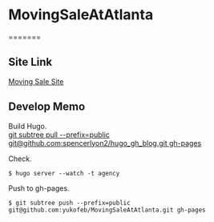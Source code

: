 # MovingSaleAtAtlanta
=======
## Site Link
[Moving Sale Site](http://yukofeb.github.io/MovingSaleAtAtlanta/)  

## Develop Memo
Build Hugo.  
[git subtree pull --prefix=public git@github.com:spencerlyon2/hugo_gh_blog.git gh-pages](https://gohugo.io/tutorials/github-pages-blog/)  

Check.  

```
$ hugo server --watch -t agency
```

Push to gh-pages.  

```
$ git subtree push --prefix=public git@github.com:yukofeb/MovingSaleAtAtlanta.git gh-pages
```

